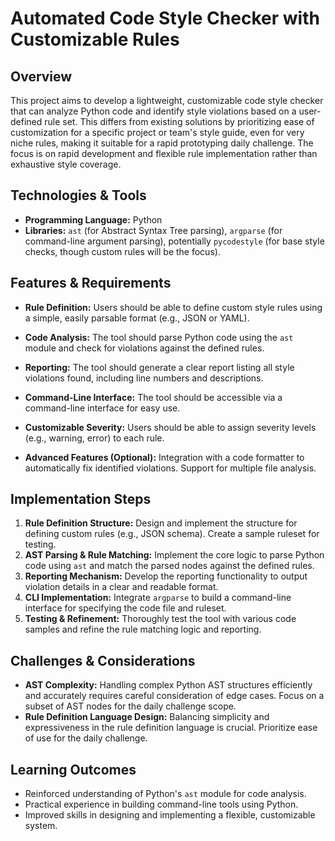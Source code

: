 # Automated Code Style Checker with Customizable Rules

## Overview

This project aims to develop a lightweight, customizable code style checker that can analyze Python code and identify style violations based on a user-defined rule set.  This differs from existing solutions by prioritizing ease of customization for a specific project or team's style guide, even for very niche rules, making it suitable for a rapid prototyping daily challenge.  The focus is on rapid development and flexible rule implementation rather than exhaustive style coverage.

## Technologies & Tools

* **Programming Language:** Python
* **Libraries:** `ast` (for Abstract Syntax Tree parsing), `argparse` (for command-line argument parsing), potentially `pycodestyle` (for base style checks, though custom rules will be the focus).

## Features & Requirements

- **Rule Definition:** Users should be able to define custom style rules using a simple, easily parsable format (e.g., JSON or YAML).
- **Code Analysis:** The tool should parse Python code using the `ast` module and check for violations against the defined rules.
- **Reporting:** The tool should generate a clear report listing all style violations found, including line numbers and descriptions.
- **Command-Line Interface:**  The tool should be accessible via a command-line interface for easy use.
- **Customizable Severity:**  Users should be able to assign severity levels (e.g., warning, error) to each rule.

- **Advanced Features (Optional):**  Integration with a code formatter to automatically fix identified violations.  Support for multiple file analysis.


## Implementation Steps

1. **Rule Definition Structure:** Design and implement the structure for defining custom rules (e.g., JSON schema). Create a sample ruleset for testing.
2. **AST Parsing & Rule Matching:** Implement the core logic to parse Python code using `ast` and match the parsed nodes against the defined rules.
3. **Reporting Mechanism:** Develop the reporting functionality to output violation details in a clear and readable format.
4. **CLI Implementation:** Integrate `argparse` to build a command-line interface for specifying the code file and ruleset.
5. **Testing & Refinement:** Thoroughly test the tool with various code samples and refine the rule matching logic and reporting.


## Challenges & Considerations

- **AST Complexity:**  Handling complex Python AST structures efficiently and accurately requires careful consideration of edge cases.  Focus on a subset of AST nodes for the daily challenge scope.
- **Rule Definition Language Design:**  Balancing simplicity and expressiveness in the rule definition language is crucial.  Prioritize ease of use for the daily challenge.

## Learning Outcomes

- Reinforced understanding of Python's `ast` module for code analysis.
- Practical experience in building command-line tools using Python.
- Improved skills in designing and implementing a flexible, customizable system.

